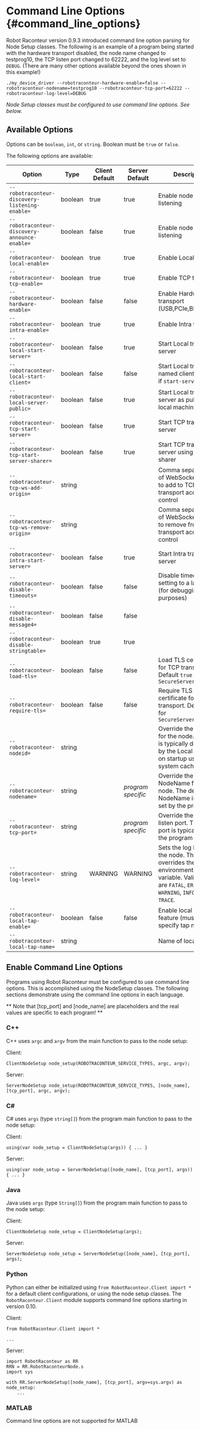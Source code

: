 # Command Line Options {#command_line_options}

Robot Raconteur version 0.9.3 introduced command line option parsing for Node Setup classes. The following is an example of a program being started with the hardware transport disabled, the node name changed to testprog10, the TCP listen port changed to 62222, and the log level set to `DEBUG`. (There are many other options available beyond the ones shown in this example!)

    ./my_device_driver --robotraconteur-hardware-enable=false --robotraconteur-nodename=testprog10 --robotraconteur-tcp-port=62222 --robotraconteur-log-level=DEBUG

*Node Setup classes must be configured to use command line options. See below.*

## Available Options

Options can be `boolean`, `int`, or `string`. Boolean must be `true` or `false`.


The following options are available:


| Option | Type | Client Default | Server Default | Description |
| ---  | ---  | ---            | ---            | ---         |
| `--robotraconteur-discovery-listening-enable=` | boolean | true | true | Enable node discovery listening |
| `--robotraconteur-discovery-announce-enable=` | boolean | false| true | Enable node discovery listening |
| `--robotraconteur-local-enable=` | boolean | true | true | Enable Local transport |
| `--robotraconteur-tcp-enable=` | boolean | true | true | Enable TCP transport |
| `--robotraconteur-hardware-enable=` | boolean | false | false | Enable Hardware transport (USB,PCIe,Bluetooth) |
| `--robotraconteur-intra-enable=` | boolean | true | true | Enable Intra transport |
| `--robotraconteur-local-start-server=` | boolean | false | true | Start Local transport server |
| `--robotraconteur-local-start-client=` | boolean | false | false| Start Local transport named client. Ignored if `start-server` is `true` |
| `--robotraconteur-local-server-public=` | boolean | false | true | Start Local transport server as public on local machine |
| `--robotraconteur-tcp-start-server=` | boolean | false | true | Start TCP transport server |
| `--robotraconteur-tcp-start-server-sharer=` | boolean | false | true | Start TCP transport server using port sharer |
| `--robotraconteur-tcp-ws-add-origin=` | string |  |  | Comma separated list of WebSocket origins to add to TCP transport access control |
| `--robotraconteur-tcp-ws-remove-origin=` | string |  |  | Comma separated list of WebSocket origins to remove from TCP transport access control |
| `--robotraconteur-intra-start-server=` | boolean | false | true | Start Intra transport server |
| `--robotraconteur-disable-timeouts=` | boolean | false | false | Disable timeouts by setting to a large value (for debugging purposes) |
| `--robotraconteur-disable-message4=` | boolean | false | false | |
| `--robotraconteur-disable-stringtable=` | boolean | true | true | |
| `--robotraconteur-load-tls=` | boolean | false | false | Load TLS certificate for TCP transport. Default `true` for `SecureServerNodeSetup` |
| `--robotraconteur-require-tls=` | boolean | false | false | Require TLS certificate for TCP transport. Default `true` for `SecureServerNodeSetup` |
| `--robotraconteur-nodeid=` | string |  | | Override the NodeID for the node. NodeID is typically determined by the Local transport on startup using system cache |
| `--robotraconteur-nodename=` | string |  | *program specific* | Override the NodeName for the node. The default NodeName is typically set by the program |
| `--robotraconteur-tcp-port=` | string |  | *program specific* | Override the TCP listen port. The default port is typically set by the program |
| `--robotraconteur-log-level=` | string | WARNING | WARNING | Sets the log level of the node. This overrides the environmental variable. Valid settings are `FATAL`, `ERROR`, `WARNING`, `INFO`, `DEBUG`, `TRACE`.
| `--robotraconteur-local-tap-enable=` | boolean | false | false | Enable local tap feature (must also specify tap name) |
| `--robotraconteur-local-tap-name=` | string | | | Name of local tap |

## Enable Command Line Options

Programs using Robot Raconteur must be configured to use command line options. This is accomplished using the NodeSetup classes. The following sections demonstrate using the command line options in each language.

** Note that [tcp_port] and [node_name] are placeholders and the real values are specific to each program! **

### C++

C++ uses `argc` and `argv` from the main function to pass to the node setup:

Client:

    ClientNodeSetup node_setup(ROBOTRACONTEUR_SERVICE_TYPES, argc, argv);

Server:

    ServerNodeSetup node_setup(ROBOTRACONTEUR_SERVICE_TYPES, [node_name], [tcp_port], argc, argv);

### C#

C# uses `args` (type `string[]`) from the program main function to pass to the node setup:

Client:

    using(var node_setup = ClientNodeSetup(args)) { ... }

Server:

    using(var node_setup = ServerNodeSetup([node_name], [tcp_port], args)) { ... }

### Java

Java uses `args` (type `String[]`) from the program main function to pass to the node setup:

Client:

    ClientNodeSetup node_setup = ClientNodeSetup(args);

Server:

    ServerNodeSetup node_setup = ServerNodeSetup([node_name], [tcp_port], args);

### Python

Python can either be initialized using `from RobotRaconteur.Client import *` for a default client configurations, or using the node setup classes. The `RobotRaconteur.Client` module supports command line options starting in version 0.10.
    

Client:

    from RobotRaconteur.Client import *
    
    ...

Server:

    import RobotRaconteur as RR
    RRN = RR.RobotRaconteurNode.s
    import sys

    with RR.ServerNodeSetup([node_name], [tcp_port], argv=sys.argv) as node_setup:
        ...

### MATLAB

Command line options are not supported for MATLAB
